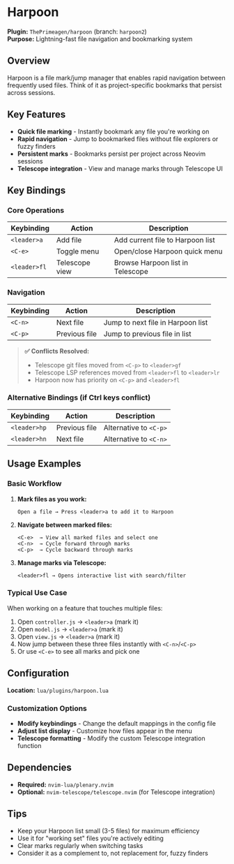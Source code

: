 # Harpoon

**Plugin:** `ThePrimeagen/harpoon` (branch: `harpoon2`)  
**Purpose:** Lightning-fast file navigation and bookmarking system

## Overview

Harpoon is a file mark/jump manager that enables rapid navigation between frequently used files. Think of it as project-specific bookmarks that persist across sessions.

## Key Features

- **Quick file marking** - Instantly bookmark any file you're working on
- **Rapid navigation** - Jump to bookmarked files without file explorers or fuzzy finders
- **Persistent marks** - Bookmarks persist per project across Neovim sessions
- **Telescope integration** - View and manage marks through Telescope UI

## Key Bindings

### Core Operations

| Keybinding | Action | Description |
|------------|--------|-------------|
| `<leader>a` | Add file | Add current file to Harpoon list |
| `<C-e>` | Toggle menu | Open/close Harpoon quick menu |
| `<leader>fl` | Telescope view | Browse Harpoon list in Telescope |

### Navigation

| Keybinding | Action | Description |
|------------|--------|-------------|
| `<C-n>` | Next file | Jump to next file in Harpoon list |
| `<C-p>` | Previous file | Jump to previous file in list |

> **✅ Conflicts Resolved:**  
> - Telescope git files moved from `<C-p>` to `<leader>gf`
> - Telescope LSP references moved from `<leader>fl` to `<leader>lr`
> - Harpoon now has priority on `<C-p>` and `<leader>fl`

### Alternative Bindings (if Ctrl keys conflict)

| Keybinding | Action | Description |
|------------|--------|-------------|
| `<leader>hp` | Previous file | Alternative to `<C-p>` |
| `<leader>hn` | Next file | Alternative to `<C-n>` |

## Usage Examples

### Basic Workflow

1. **Mark files as you work:**
   ```
   Open a file → Press <leader>a to add it to Harpoon
   ```

2. **Navigate between marked files:**
   ```
   <C-e>  → View all marked files and select one
   <C-n>  → Cycle forward through marks
   <C-p>  → Cycle backward through marks
   ```

3. **Manage marks via Telescope:**
   ```
   <leader>fl → Opens interactive list with search/filter
   ```

### Typical Use Case

When working on a feature that touches multiple files:

1. Open `controller.js` → `<leader>a` (mark it)
2. Open `model.js` → `<leader>a` (mark it) 
3. Open `view.js` → `<leader>a` (mark it)
4. Now jump between these three files instantly with `<C-n>`/`<C-p>`
5. Or use `<C-e>` to see all marks and pick one

## Configuration

**Location:** `lua/plugins/harpoon.lua`

### Customization Options

- **Modify keybindings** - Change the default mappings in the config file
- **Adjust list display** - Customize how files appear in the menu
- **Telescope formatting** - Modify the custom Telescope integration function

## Dependencies

- **Required:** `nvim-lua/plenary.nvim`
- **Optional:** `nvim-telescope/telescope.nvim` (for Telescope integration)

## Tips

- Keep your Harpoon list small (3-5 files) for maximum efficiency
- Use it for "working set" files you're actively editing
- Clear marks regularly when switching tasks
- Consider it as a complement to, not replacement for, fuzzy finders

